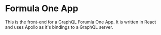 # Formula One App

This is the front-end for a GraphQL Forumla One App. It is written in React and uses Apollo as it's bindings to a GraphQL server.